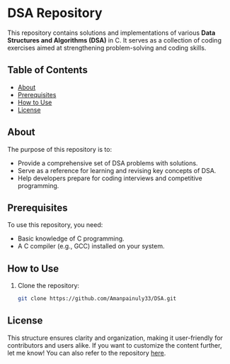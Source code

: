# DSA Repository

This repository contains solutions and implementations of various **Data Structures and Algorithms (DSA)** in C. It serves as a collection of coding exercises aimed at strengthening problem-solving and coding skills.

## Table of Contents

- [About](#about)
- [Prerequisites](#prerequisites)
- [How to Use](#how-to-use)
- [License](#license)

## About

The purpose of this repository is to:
- Provide a comprehensive set of DSA problems with solutions.
- Serve as a reference for learning and revising key concepts of DSA.
- Help developers prepare for coding interviews and competitive programming.

## Prerequisites

To use this repository, you need:
- Basic knowledge of C programming.
- A C compiler (e.g., GCC) installed on your system.

## How to Use

1. Clone the repository:
   ```bash
   git clone https://github.com/Amanpainuly33/DSA.git

## License

This structure ensures clarity and organization, making it user-friendly for contributors and users alike. If you want to customize the content further, let me know! You can also refer to the repository [here](https://github.com/Amanpainuly33/DSA).

